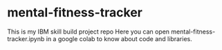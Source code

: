 # mental-fitness-tracker
This is my IBM skill build project repo
Here you can open mental-fitness-tracker.ipynb in a google colab to know about code and libraries.
